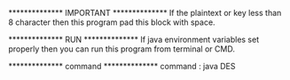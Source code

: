 ************** IMPORTANT **************
If the plaintext or key less than 8 character then this program pad this block with space.

************** RUN **************
If java environment variables set properly then you can run this program from terminal or CMD.

************** command **************
command : java DES


